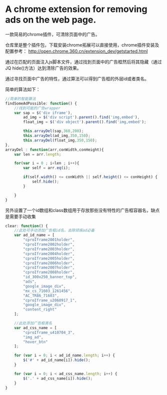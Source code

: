 # A chrome extension for removing ads on the web page.

一款简易的chrome插件，可清除页面中的广告。

仓库里是整个插件包，下载安装chrome拓展可以直接使用，chrome插件安装及配置参考：
http://open.chrome.360.cn/extension_dev/getstarted.html

通过在匹配的页面注入js脚本文件，通过找到页面中的广告框然后将其隐藏（通过JQ hide()方法）达到清除广告的效果。

通过寻找页面中广告的特性，通过算法可以得到广告框的外层id或者类名。

简单的算法如下：
```Javascript
//简单的智能算法
findSomeAdPossible: function() {
	//找到可能的广告wrapper
	var sap = $('div iframe'),
	    ad_img = $('div script').parent().find('img,embed'),
	    float_img = $('div object').parent().find('img,embed');

	    this.arrayDel(sap,360,200);
	    this.arrayDel(ad_img,350,150);
	    this.arrayDel(float_img,350,150);
},
arrayDel : function(arr,conWidth,conHeight){
	var len = arr.length;

	for(var i = 0 ; i<len ; i++){
		var self = arr.eq(i);

		if(self.width() <= conWidth || self.height() <= conHeight) {
			self.hide();
		}

	}
}
```

另外设置了一个id数组和class数组用于存放那些没有特性的广告框容器名，缺点是需要手动收集
```Javascript
clear: function() {
	//此处可手动添加广告框id名，去除顽疾ad必备
	var ad_id_name = [
		"cproIframe2001holder",
		"cproIframe2002holder",
		"cproIframe2003holder",
		"cproIframe2004holder",
		"cproIframe2005holder",
		"cproIframe2006holder",
		"cproIframe2007holder",
		"cproIframe2008holder",
		"id_300x250_banner_top",
		"ads",
		"google_image_div",
		"mx_cs_71603_1261456",
		"AC_TR86_71603",
		"cproIframe_u2060917_1",
		"google_image_div",
		"content_right"
	];

	//此处添加广告框类名
	var ad_css_name = [
		"cproIframe_u410704_3",
		"img_ad",
		"hover_btn"
	];

	for (var i = 0; i < ad_id_name.length; i++) {
		$('#' + ad_id_name[i]).hide();
	}

	for (var i = 0; i < ad_css_name.length; i++) {
		$('.' + ad_css_name[i]).hide();
	}
}
```
